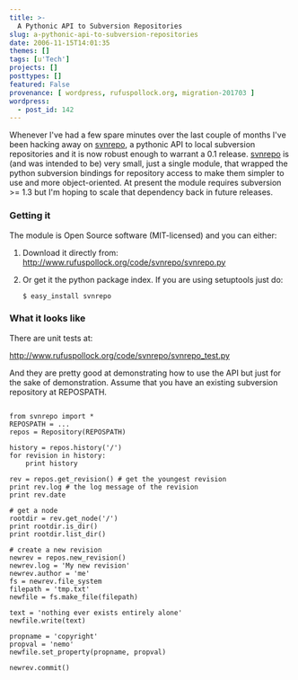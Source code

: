 ```yaml
---
title: >-
  A Pythonic API to Subversion Repositories
slug: a-pythonic-api-to-subversion-repositories
date: 2006-11-15T14:01:35
themes: []
tags: [u'Tech']
projects: []
posttypes: []
featured: False
provenance: [ wordpress, rufuspollock.org, migration-201703 ]
wordpress:
  - post_id: 142
---
```


Whenever I've had a few spare minutes over the last couple of months I've been hacking away on [svnrepo][], a pythonic API to local subversion repositories and it is now robust enough to warrant a 0.1 release. [svnrepo][] is (and was intended to be) very small, just a single module, that wrapped the python subversion bindings for repository access to make them simpler to use and more object-oriented. At present the module requires subversion >= 1.3 but I'm hoping to scale that dependency back in future releases.

### Getting it

The module is Open Source software (MIT-licensed) and you can either:

1. Download it directly from: <http://www.rufuspollock.org/code/svnrepo/svnrepo.py>

2. Or get it the python package index. If you are using setuptools just do:

       $ easy_install svnrepo

### What it looks like

There are unit tests at:

<http://www.rufuspollock.org/code/svnrepo/svnrepo_test.py>

And they are pretty good at demonstrating how to use the API but just for the sake of demonstration. Assume that you have an existing subversion repository at REPOSPATH.

<pre><code>
from svnrepo import *
REPOSPATH = ...
repos = Repository(REPOSPATH)

history = repos.history('/')
for revision in history:
    print history

rev = repos.get_revision() # get the youngest revision
print rev.log # the log message of the revision
print rev.date

# get a node
rootdir = rev.get_node('/')
print rootdir.is_dir()
print rootdir.list_dir()

# create a new revision
newrev = repos.new_revision()
newrev.log = 'My new revision'
newrev.author = 'me'
fs = newrev.file_system
filepath = 'tmp.txt'
newfile = fs.make_file(filepath)

text = 'nothing ever exists entirely alone'
newfile.write(text)
        
propname = 'copyright'
propval = 'nemo'
newfile.set_property(propname, propval)
        
newrev.commit()
</code></pre> 

[svnrepo]: http://www.rufuspollock.org/code/svnrepo/


